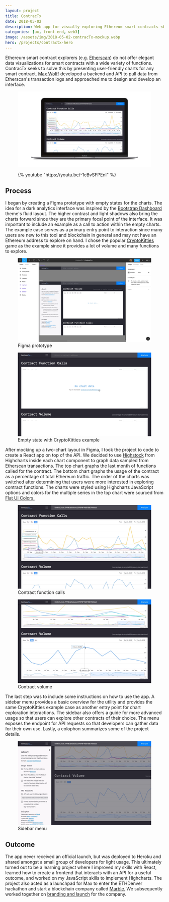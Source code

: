 ```yaml
---
layout: project
title: ContracTx
date: 2018-05-02
description: Web app for visually exploring Ethereum smart contracts <br> View source on [GitHub](https://github.com/stedmanhalliday/dappTx)
categories: [ux, front-end, web3]
image: /assets/img/2018-05-02-contracTx-mockup.webp
hero: /projects/contractx-hero
---
```


Ethereum smart contract explorers (e.g. [Etherscan](https://etherscan.io/)) do not offer elegant data visualizations for smart contracts with a wide variety of functions. ContracTx seeks to solve this by presenting user-friendly charts for any smart contract. [Max Wolff](https://twitter.com/maxcwolff) developed a backend and API to pull data from Etherscan's transaction logs and approached me to design and develop an interface.

<figure>
    <img src="/assets/img/2018-05-02-contracTx-mockup.webp" alt="ContracTx interface">
</figure>

<figure>
    {% youtube "https://youtu.be/-1cBvSFPEnI" %}
</figure>

## Process

I began by creating a Figma prototype with empty states for the charts. The idea for a dark analytics interface was inspired by the [Bootstrap Dashboard](https://themes.getbootstrap.com/preview/?theme_id=1468) theme's fluid layout. The higher contrast and light shadows also bring the charts forward since they are the primary focal point of the interface. It was important to include an example as a call to action within the empty charts. The example case serves as a primary entry point to interaction since many users are new to this tool and blockchain in general and may not have an Ethereum address to explore on hand. I chose the popular [CryptoKitties](https://www.cryptokitties.co/) game as the example since it provides a lot of volume and many functions to explore.

<figure>
    <img src="/assets/img/2018-05-02-contracTx_01.webp" alt="ContracTx Figma prototype">
    <figcaption>Figma prototype</figcaption>
</figure>

<figure>
    <img src="/assets/img/2018-05-02-contracTx_02.webp" alt="ContracTx empty state">
    <figcaption>Empty state with CryptoKitties example</figcaption>
</figure>

After mocking up a two-chart layout in Figma, I took the project to code to create a React app on top of the API. We decided to use [Highstock](https://www.highcharts.com/blog/products/stock/) from Highcharts inside each chart component to graph data sampled from Etherscan transactions. The top chart graphs the last month of functions called for the contract. The bottom chart graphs the usage of the contract as a percentage of total Ethereum traffic. The order of the charts was switched after determining that users were more interested in exploring contract functions. The charts were styled using Highcharts JavaScript options and colors for the multiple series in the top chart were sourced from [Flat UI Colors.](https://flatuicolors.com/)

<figure>
    <img src="/assets/img/2018-05-02-contracTx_03.webp" alt="Contract function calls">
    <figcaption>Contract function calls</figcaption>
</figure>

<figure>
    <img src="/assets/img/2018-05-02-contracTx_04.webp" alt="Contract volume">
    <figcaption>Contract volume</figcaption>
</figure>

The last step was to include some instructions on how to use the app. A sidebar menu provides a basic overview for the utility and provides the same CryptoKitties example case as another entry point for chart exploration interactions. The sidebar also offers a guide for more advanced usage so that users can explore other contracts of their choice. The menu exposes the endpoint for API requests so that developers can gather data for their own use. Lastly, a colophon summarizes some of the project details.

<figure>
    <img src="/assets/img/2018-05-02-contracTx_05.webp" alt="Sidebar menu">
    <figcaption>Sidebar menu</figcaption>
</figure>

## Outcome

The app never received an official launch, but was deployed to Heroku and shared amongst a small group of developers for light usage. This ultimately turned out to be a learning project where I improved my skills with React, learned how to create a frontend that interacts with an API for a useful outcome, and worked on my JavaScript skills to implement Highcharts. The project also acted as a launchpad for Max to enter the ETHDenver hackathon and start a blockchain company called [Marble.](https://medium.com/marbleorg/introducing-marble-a-smart-contract-bank-c9c438a12890) We subsequently worked together on [branding and launch](/work/marble-protocol) for the company.